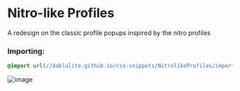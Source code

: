 # Nitro-like Profiles
A redesign on the classic profile popups inspired by the nitro profiles

### Importing:
```css
@import url(//dablulite.github.io/css-snippets/NitrolikeProfiles/import.css);
```
![image](https://github.com/DaBluLite/css-snippets/assets/73998678/486a77c2-d0a8-4f5a-a528-062f551c593f)
